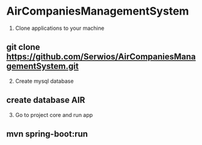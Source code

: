# AirCompaniesManagementSystem

1. Clone applications to your machine
  
  git clone https://github.com/Serwios/AirCompaniesManagementSystem.git
  ---
  
2. Create mysql database
  
  create database AIR
  ---
3. Go to project core and run app 
  
  mvn spring-boot:run
  ---
